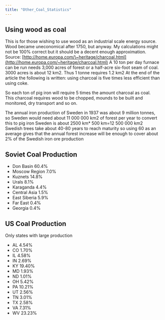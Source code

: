 ```yaml
---
title: "Other_Coal_Statistics"
---
```


##  Using wood as coal 

This is for those wishing to use wood as an industrial scale energy
source. Wood became uneconomical after 1750, but anyway. My calculations
might not be 100% correct but it should be a decent enough
approximation. Source:
[http://home.europa.com/\~heritage/charcoal.html](http://home.europa.com/~heritage/charcoal.html)
A 10 ton per day furnace can be run needs 3,000 acres of forest or a
half-acre six-foot seam of coal. 3000 acres is about 12 km2. Thus 1
tonne requires 1.2 km2 At the end of the article the following is
written: using charcoal is five times less efficient than using coke.

So each ton of pig iron will require 5 times the amount charcoal as
coal. This charcoal requires wood to be chopped, mounds to be built and
monitored, dry transport and so on.

The annual iron production of Sweden in 1937 was about 9 million tonnes,
so Sweden would need about 11 000 000 km2 of forest per year to convert
this to pig iron Sweden is about 2500 km\* 500 km=12 500 000 km2 Swedish
trees take about 40-80 years to reach maturity so using 60 as an average
gives that the annual forest increase will be enough to cover about 2%
of the Swedish iron ore production

  

##  Soviet Coal Production 

-   Don Basin 60.4%
-   Moscow Region 7.0%
-   Kuznets 14.8%
-   Urals 8.1%
-   Karaganda 4.4%
-   Central Asia 1.5%
-   East Siberia 5.9%
-   Far East 0.4%
-   Georgia 0.4%

  

##  US Coal Production 

Only states with large production

-   AL 4.54%
-   CO 1.70%
-   IL 4.58%
-   IN 2.69%
-   KY 19.40%
-   MD 1.93%
-   ND 1.01%
-   OH 5.42%
-   PA 10.21%
-   UT 2.56%
-   TN 3.01%
-   TX 2.58%
-   VA 7.31%
-   WV 23.23%
